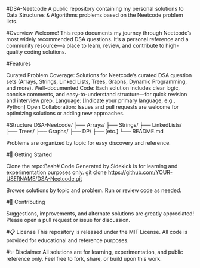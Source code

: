 #DSA-Neetcode
A public repository containing my personal solutions to Data Structures & Algorithms problems based on the Neetcode problem lists.

#Overview
Welcome!
This repo documents my journey through Neetcode’s most widely recommended DSA questions. It’s a personal reference and a community resource—a place to learn, review, and contribute to high-quality coding solutions.


#Features

Curated Problem Coverage: Solutions for Neetcode’s curated DSA question sets (Arrays, Strings, Linked Lists, Trees, Graphs, Dynamic Programming, and more).
Well-documented Code: Each solution includes clear logic, concise comments, and easy-to-understand structure—for quick revision and interview prep.
Language: [Indicate your primary language, e.g., Python]
Open Collaboration: Issues and pull requests are welcome for optimizing solutions or adding new approaches.


#Structure
DSA-Neetcode/
├── Arrays/
├── Strings/
├── LinkedLists/
├── Trees/
├── Graphs/
├── DP/
├── [etc.]
└── README.md


Problems are organized by topic for easy discovery and reference.


#🚀 Getting Started

Clone the repo:Bash# Code Generated by Sidekick is for learning and experimentation purposes only.
git clone https://github.com/YOUR-USERNAME/DSA-Neetcode.git


Browse solutions by topic and problem.
Run or review code as needed.


#🤝 Contributing

Suggestions, improvements, and alternate solutions are greatly appreciated!
Please open a pull request or issue for discussion.


#📋 License
This repository is released under the MIT License.
All code is provided for educational and reference purposes.

#✨ Disclaimer
All solutions are for learning, experimentation, and public reference only.
Feel free to fork, share, or build upon this work.
